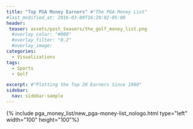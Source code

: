 ```yaml
---
title: "Top PGA Money Earners" #"The PGA Money List"
#last_modified_at: 2016-03-09T16:20:02-05:00
header:
 teaser: assets/post_teasers/the_golf_money_list.png
  #overlay_color: "#000"
  #overlay_filter: "0.2"
  #overlay_image:
categories:
  - Visualizations
tags:
  - Sports
  - Golf

excerpt: #"Plotting the Top 20 Earners Since 1980"
sidebar:
  nav: sidebar-sample
---
```

{% include pga_money_list/new_pga-money-list_nologo.html type="left" width="100" height="100"%}
